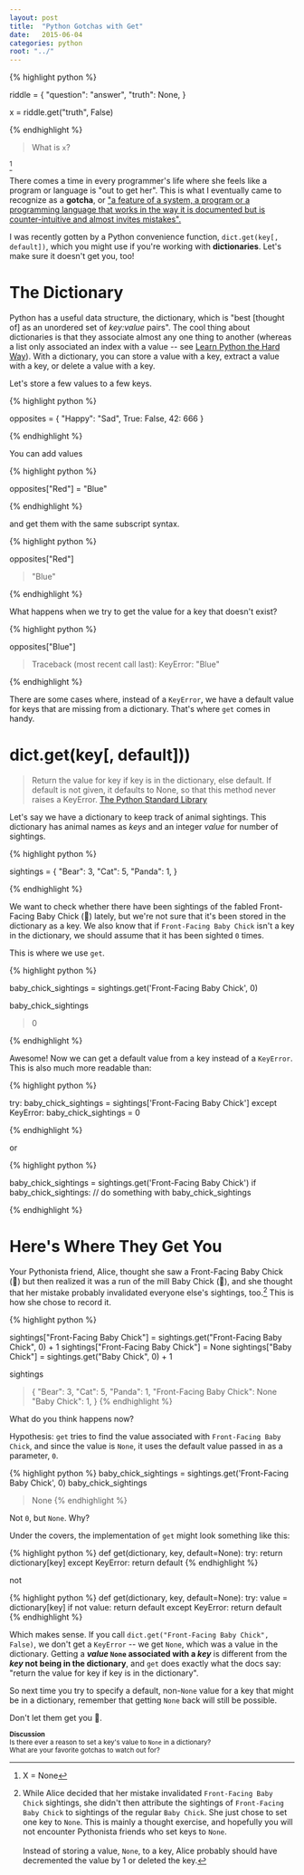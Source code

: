 ```yaml
---
layout: post
title:  "Python Gotchas with Get"
date:   2015-06-04
categories: python
root: "../"
---
```


{% highlight python %}

riddle = {
	"question": "answer",
	"truth": None,
}

x = riddle.get("truth", False)

{% endhighlight %}

> What is `x`? 

<!--more-->
[^Answer]

There comes a time in every programmer's life where she feels like a program or language is "out to get her". This is what I eventually came to recognize as a **gotcha**, or ["a feature of a system, a program or a programming language that works in the way it is documented but is counter-intuitive and almost invites mistakes".][wiki]

I was recently gotten by a Python convenience function, `dict.get(key[, default])`, which you might use if you're working with **dictionaries**. Let's make sure it doesn't get you, too!

# The Dictionary

Python has a useful data structure, the dictionary, which is "best [thought of] as an unordered set of _key:value_ pairs". The cool thing about dictionaries is that they associate almost any one thing to another (whereas a list only associated an index with a value -- see [Learn Python the Hard Way][3]). With a dictionary, you can store a value with a key, extract a value with a key, or delete a value with a key.

Let's store a few values to a few keys.

{% highlight python %}

opposites = {
	"Happy": "Sad",
	True: False,
	42: 666
}

{% endhighlight %}

You can add values

{% highlight python %}

opposites["Red"] = "Blue"

{% endhighlight %}

and get them with the same subscript syntax.

{% highlight python %}

opposites["Red"]
> "Blue"

{% endhighlight %}

What happens when we try to get the value for a key that doesn't exist?

{% highlight python %}

opposites["Blue"]
> Traceback (most recent call last):
> KeyError: "Blue"

{% endhighlight %}

There are some cases where, instead of a `KeyError`, we have a default value for keys that are missing from a dictionary. That's where `get` comes in handy.

# dict.get(key[, default]))

> Return the value for key if key is in the dictionary, else default. If default is not given, it defaults to None, so that this method never raises a KeyError.
> [The Python Standard Library][2]

Let's say we have a dictionary to keep track of animal sightings. This dictionary has animal names as _keys_ and an integer _value_ for number of sightings.

{% highlight python %}

sightings = {
	"Bear": 3,
	"Cat": 5,
	"Panda": 1,
}

{% endhighlight %}

We want to check whether there have been sightings of the fabled Front-Facing Baby Chick (🐥) lately, but we're not sure that it's been stored in the dictionary as a key. We also know that if `Front-Facing Baby Chick` isn't a key in the dictionary, we should assume that it has been sighted `0` times.

This is where we use `get`.

{% highlight python %}

baby_chick_sightings = sightings.get('Front-Facing Baby Chick', 0)

baby_chick_sightings
> 0

{% endhighlight %}

Awesome! Now we can get a default value from a key instead of a `KeyError`. This is also much more readable than:

{% highlight python %}

try:
	baby_chick_sightings = sightings['Front-Facing Baby Chick']
except KeyError:
	baby_chick_sightings = 0

{% endhighlight %}

or

{% highlight python %}

baby_chick_sightings = sightings.get('Front-Facing Baby Chick')
if baby_chick_sightings:
	// do something with baby_chick_sightings

{% endhighlight %}

# Here's Where They Get You

Your Pythonista friend, Alice, thought she saw a Front-Facing Baby Chick (🐥) but then realized it was a run of the mill Baby Chick (🐤), and she thought that her mistake probably invalidated everyone else's sightings, too.[^2] This is how she chose to record it.

{% highlight python %}

sightings["Front-Facing Baby Chick"] = sightings.get("Front-Facing Baby Chick", 0) + 1
sightings["Front-Facing Baby Chick"] = None
sightings["Baby Chick"] = sightings.get("Baby Chick", 0) + 1

sightings
>{
	"Bear": 3,
	"Cat": 5,
	"Panda": 1,
	"Front-Facing Baby Chick": None
	"Baby Chick": 1,
}
{% endhighlight %}

What do you think happens now?

Hypothesis: `get` tries to find the value associated with `Front-Facing Baby Chick`, and since the value is `None`, it uses the default value passed in as a parameter, `0`.

{% highlight python %}
baby_chick_sightings = sightings.get('Front-Facing Baby Chick', 0)
baby_chick_sightings
> None
{% endhighlight %}

Not `0`, but `None`. Why?

Under the covers, the implementation of `get` might look something like this:

{% highlight python %}
def get(dictionary, key, default=None):
    try: 
        return dictionary[key]
    except KeyError: 
        return default
{% endhighlight %}

not

{% highlight python %}
def get(dictionary, key, default=None):
    try: 
        value = dictionary[key]
        if not value:
        	return default
    except KeyError: 
        return default
{% endhighlight %}

Which makes sense. If you call `dict.get("Front-Facing Baby Chick", False)`, we don't get a `KeyError` -- we get `None`, which was a value in the dictionary. Getting a **_value_ `None` associated with a _key_** is different from the **_key_ not being in the dictionary**, and `get` does exactly what the docs say: "return the value for key if key is in the dictionary". 

So next time you try to specify a default, non-`None` value for a key that might be in a dictionary, remember that getting `None` back will still be possible.

Don't let them get you 🐥.

<sub>__Discussion__
	<br>Is there ever a reason to set a key's value to `None` in a dictionary?
	<br>What are your favorite gotchas to watch out for?
</sub>

[^Answer]: X = None
[^2]: While Alice decided that her mistake invalidated `Front-Facing Baby Chick` sightings, she didn't then attribute the sightings of `Front-Facing Baby Chick` to sightings of the regular `Baby Chick`. She just chose to set one key to `None`. This is mainly a thought exercise, and hopefully you will not encounter Pythonista friends who set keys to `None`. <br><br>Instead of storing a value, `None`, to a key, Alice probably should have decremented the value by 1 or deleted the key.
		
[wiki]: http://en.wikipedia.org/wiki/Gotcha_%28programming%29 "Gotcha (Programming, Wiki"
[2]: (https://docs.python.org/3/library/stdtypes.html?highlight=get#dict.get) "Python Standard Library"
[3]: http://learnpythonthehardway.org/book/ex39.html "Learn Python the Hard Way"